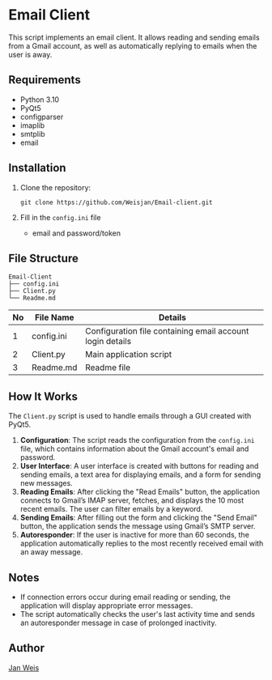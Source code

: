 # Email Client

This script implements an email client. It allows reading and sending emails from a Gmail account, as well as automatically replying to emails when the user is away.

## Requirements

* Python 3.10
* PyQt5
* configparser
* imaplib
* smtplib
* email

## Installation

1. Clone the repository:
    ```
    git clone https://github.com/Weisjan/Email-client.git
    ```

2. Fill in the `config.ini` file
    - email and password/token

## File Structure

```
Email-Client
├── config.ini
├── Client.py
└── Readme.md
```

| No | File Name | Details |
|----|-----------|---------|
| 1  | config.ini | Configuration file containing email account login details |
| 2  | Client.py | Main application script |
| 3  | Readme.md | Readme file |

## How It Works

The `Client.py` script is used to handle emails through a GUI created with PyQt5.

1. **Configuration**: The script reads the configuration from the `config.ini` file, which contains information about the Gmail account's email and password.
2. **User Interface**: A user interface is created with buttons for reading and sending emails, a text area for displaying emails, and a form for sending new messages.
3. **Reading Emails**: After clicking the "Read Emails" button, the application connects to Gmail’s IMAP server, fetches, and displays the 10 most recent emails. The user can filter emails by a keyword.
4. **Sending Emails**: After filling out the form and clicking the "Send Email" button, the application sends the message using Gmail’s SMTP server.
5. **Autoresponder**: If the user is inactive for more than 60 seconds, the application automatically replies to the most recently received email with an away message.

## Notes

- If connection errors occur during email reading or sending, the application will display appropriate error messages.
- The script automatically checks the user's last activity time and sends an autoresponder message in case of prolonged inactivity.

## Author

[Jan Weis](https://github.com/Weisjan)
